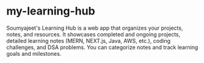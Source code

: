 # my-learning-hub
Soumyajeet's Learning Hub is a web app that organizes your projects, notes, and resources. It showcases completed and ongoing projects, detailed learning notes (MERN, NEXT.js, Java, AWS, etc.), coding challenges, and DSA problems. You can categorize notes and track learning goals and milestones.
